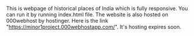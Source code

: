 This is webpage of historical places of India which is fully responsive.
You can run it by running index.html file.
 The website is also hosted on 000webhost by hostinger. Here is the link  "https://minor1project.000webhostapp.com/". It's hosting expires soon.
